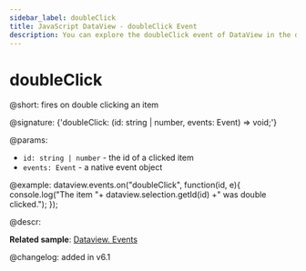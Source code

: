```yaml
---
sidebar_label: doubleClick
title: JavaScript DataView - doubleClick Event 
description: You can explore the doubleClick event of DataView in the documentation of the DHTMLX JavaScript UI library. Browse developer guides and API reference, try out code examples and live demos, and download a free 30-day evaluation version of DHTMLX Suite.
---
```


# doubleClick

@short: fires on double clicking an item

@signature: {'doubleClick: (id: string | number, events: Event) => void;'}

@params:
- `id: string | number` - the id of a clicked item
- `events: Event` - a native event object

@example:
dataview.events.on("doubleClick", function(id, e){
   console.log("The item "+ dataview.selection.getId(id) +" was double clicked.");
});

@descr:

**Related sample**: [Dataview. Events](https://snippet.dhtmlx.com/2d74uyoh)

@changelog: added in v6.1
